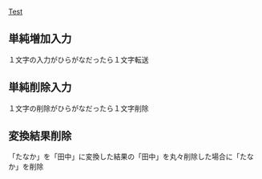 
[Test](https://omusubiio.github.io/autokana)

## 単純増加入力
１文字の入力がひらがなだったら１文字転送

## 単純削除入力
１文字の削除がひらがなだったら１文字削除

## 変換結果削除
「たなか」を「田中」に変換した結果の「田中」を丸々削除した場合に「たなか」を削除
